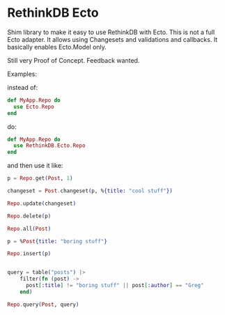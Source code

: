 # RethinkDB Ecto

Shim library to make it easy to use RethinkDB with Ecto. This is not a full Ecto adapter. It allows using Changesets and validations and callbacks. It basically enables Ecto.Model only.

Still very Proof of Concept. Feedback wanted.

Examples:

instead of:
```elixir
def MyApp.Repo do
  use Ecto.Repo
end
```

do:

```elixir
def MyApp.Repo do
  use RethinkDB.Ecto.Repo
end
```

and then use it like:

```elixir
p = Repo.get(Post, 1)

changeset = Post.changeset(p, %{title: "cool stuff"})

Repo.update(changeset)

Repo.delete(p)

Repo.all(Post)

p = %Post{title: "boring stuff"}

Repo.insert(p)


query = table("posts") |>
	filter(fn (post) ->
	  post[:title] != "boring stuff" || post[:author] == "Greg"
	end)

Repo.query(Post, query)

```
